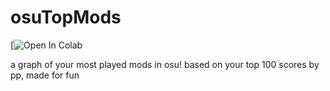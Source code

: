 # osuTopMods
[![Open In Colab](https://https://colab.research.google.com/github/bemxio/JustRandomStuff/blob/main/osuTopMods/osuTopMods.ipynb)

a graph of your most played mods in osu! based on your top 100 scores by pp, made for fun
